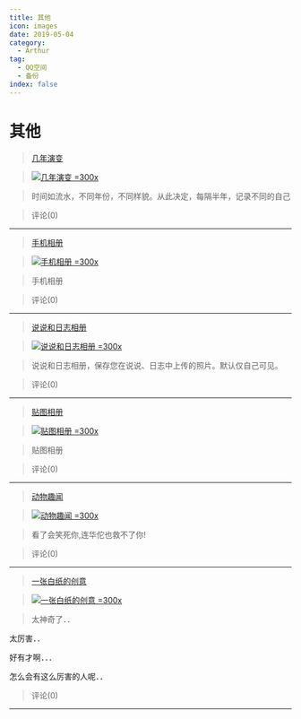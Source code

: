 ```yaml
---
title: 其他
icon: images
date: 2019-05-04
category:
  - Arthur
tag:
  - QQ空间
  - 备份
index: false
---
```


# 其他

> [几年演变](/Arthur/Qzone/相册/其他/几年演变)

> [![几年演变 =300x](https://pan.4a1801.life:11443/d/public/Qzone/Albums/images/D4CD5982.webp)](/Arthur/Qzone/相册/其他/几年演变)

> 时间如流水，不同年份，不同样貌。从此决定，每隔半年，记录不同的自己

> 评论(0)

---

> [手机相册](/Arthur/Qzone/相册/其他/说说和日志相册)

> [![手机相册 =300x](https://pan.4a1801.life:11443/d/public/Qzone/Albums/images/ABDFEB5F.webp)](/Arthur/Qzone/相册/其他/手机相册)

> 手机相册

> 评论(0)

---

> [说说和日志相册](/Arthur/Qzone/相册/其他/说说和日志相册)

> [![说说和日志相册 =300x](https://pan.4a1801.life:11443/d/public/Qzone/Albums/images/5E511B07.webp)](/Arthur/Qzone/相册/其他/说说和日志相册)

> 说说和日志相册，保存您在说说、日志中上传的照片。默认仅自己可见。

> 评论(0)

---

> [贴图相册](/Arthur/Qzone/相册/其他/贴图相册)

> [![贴图相册 =300x](https://pan.4a1801.life:11443/d/public/Qzone/Albums/images/84697E07.webp)](/Arthur/Qzone/相册/其他/贴图相册)

> 贴图相册

> 评论(0)

---

> [动物趣闻](/Arthur/Qzone/相册/其他/动物趣闻)

> [![动物趣闻 =300x](https://pan.4a1801.life:11443/d/public/Qzone/Albums/images/11B800A3.webp)](/Arthur/Qzone/相册/其他/动物趣闻)

> 看了会笑死你,连华佗也救不了你!

> 评论(0)

---

> [一张白纸的创意](/Arthur/Qzone/相册/其他/一张白纸的创意)

> [![一张白纸的创意 =300x](https://pan.4a1801.life:11443/d/public/Qzone/Albums/images/0BC50E43.webp)](/Arthur/Qzone/相册/其他/一张白纸的创意)

> 太神奇了．．

太厉害．．

好有才啊．．．

怎么会有这么厉害的人呢．．

> 评论(0)

---
